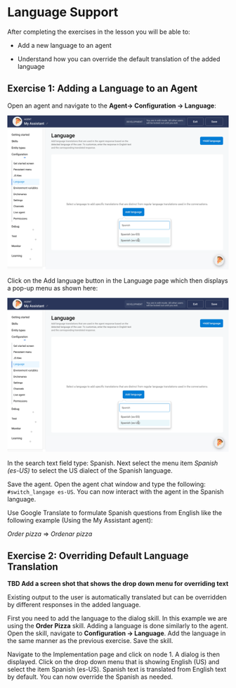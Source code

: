 # Language Support

After completing the exercises in the lesson you will be able to:

- Add a new language to an agent

- Understand how you can override the default translation of the added language

## Exercise 1: Adding a Language to an Agent

Open an agent and navigate to the **Agent-> Configuration -> Language**:

![Agent language configuration](contents/language/images/agent-language-configuration.png)

Click on the Add language button in the Language page which then displays a pop-up menu as shown here:

![Agent language configuration](contents/language/images/language-add-spanish.png)

In the search text field type: Spanish. Next select the menu item _Spanish (es-US)_ to select the US dialect
of the Spanish language.

Save the agent. Open the agent chat window and type the following: `#switch_langage es-US`.
You can now interact with the agent in the Spanish language.

Use Google Translate to formulate Spanish questions from English like the following example (Using the My Assistant agent):

_Order pizza_ => _Ordenar pizza_

## Exercise 2: Overriding Default Language Translation

**TBD Add a screen shot that shows the drop down menu for overriding text**

Existing output to the user is automatically translated but can be overridden by different
responses in the added language.

First you need to add the language to the dialog skill. In this example we are using the **Order Pizza** skill.
Adding a language is done similarly to the agent. Open the skill, navigate to **Configuration -> Language**.
Add the language in the same manner as the previous exercise. Save the skill.

Navigate to the Implementation page and click on node 1. A dialog is then displayed.
Click on the drop down menu that is showing English (US) and select the item Spanish (es-US).
Spanish text is translated from English text by default. You can now override the Spanish as needed. 
